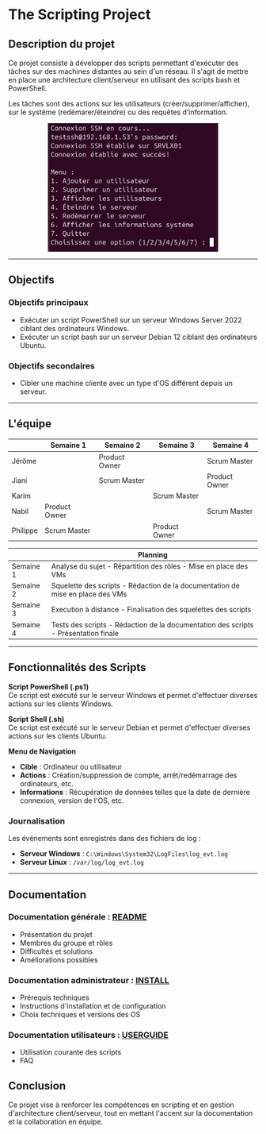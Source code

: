
# The Scripting Project

## Description du projet

Ce projet consiste à développer des scripts permettant d'exécuter des tâches sur des machines distantes au sein d'un réseau. Il s'agit de mettre en place une architecture client/serveur en utilisant des scripts bash et PowerShell.

Les tâches sont des actions sur les utilisateurs (créer/supprimer/afficher), sur le système (redémarer/éteindre) ou des requêtes d’information.

<p align="center">
<img align="center" src="https://github.com/WildCodeSchool/tssr-2405-p2-g1-Scripting/blob/main/Annexes/menulinux.png">
</p>

---

## Objectifs

### Objectifs principaux
- Exécuter un script PowerShell sur un serveur Windows Server 2022 ciblant des ordinateurs Windows.
- Exécuter un script bash sur un serveur Debian 12 ciblant des ordinateurs Ubuntu.

### Objectifs secondaires
- Cibler une machine cliente avec un type d'OS différent depuis un serveur.

---

## L'équipe

|  | Semaine 1 | Semaine 2 | Semaine 3 | Semaine 4 |
| --- | --- | --- | --- | --- |
| Jérôme | | Product Owner | | Scrum Master | |
| Jiani | | Scrum Master | | Product Owner |
| Karim | | | Scrum Master | | Product Owner |
| Nabil | Product Owner | | | Scrum Master |
| Philippe | Scrum Master | | Product Owner | |

| | Planning |
| --- | --- |
| Semaine 1 | Analyse du sujet - Répartition des rôles - Mise en place des VMs |
| Semaine 2 | Squelette des scripts - Rédaction de la documentation de mise en place des VMs |
| Semaine 3 | Execution à distance - Finalisation des squelettes des scripts | 
| Semaine 4 | Tests des scripts - Rédaction de la documentation des scripts - Présentation finale |

---

## Fonctionnalités des Scripts

**Script PowerShell (.ps1)**  
Ce script est exécuté sur le serveur Windows et permet d'effectuer diverses actions sur les clients Windows.

**Script Shell (.sh)**  
Ce script est exécuté sur le serveur Debian et permet d'effectuer diverses actions sur les clients Ubuntu.

**Menu de Navigation**
- **Cible** : Ordinateur ou utilisateur
- **Actions** : Création/suppression de compte, arrêt/redémarrage des ordinateurs, etc.
- **Informations** : Récupération de données telles que la date de dernière connexion, version de l'OS, etc.

### Journalisation

Les événements sont enregistrés dans des fichiers de log :

- **Serveur Windows** : `C:\Windows\System32\LogFiles\log_evt.log`
- **Serveur Linux** : `/var/log/log_evt.log`

---

## Documentation

### Documentation générale : [README](https://github.com/WildCodeSchool/tssr-2405-p2-g1-Scripting/blob/main/README.md)
- Présentation du projet
- Membres du groupe et rôles
- Difficultés et solutions
- Améliorations possibles

### Documentation administrateur : [INSTALL](https://github.com/WildCodeSchool/tssr-2405-p2-g1-Scripting/blob/main/INSTALL.md)
- Prérequis techniques
- Instructions d'installation et de configuration
- Choix techniques et versions des OS

### Documentation utilisateurs : [USERGUIDE](https://github.com/WildCodeSchool/tssr-2405-p2-g1-Scripting/blob/main/USERGUIDE.md)
- Utilisation courante des scripts
- FAQ

## Conclusion

Ce projet vise à renforcer les compétences en scripting et en gestion d'architecture client/serveur, tout en mettant l'accent sur la documentation et la collaboration en équipe.
